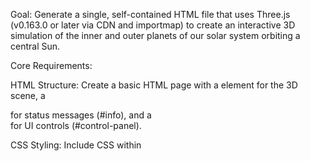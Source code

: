 
Goal: Generate a single, self-contained HTML file that uses Three.js (v0.163.0 or later via CDN and importmap) to create an interactive 3D simulation of the inner and outer planets of our solar system orbiting a central Sun.

Core Requirements:

HTML Structure: Create a basic HTML page with a <canvas> element for the 3D scene, a <div> for status messages (#info), and a <div> for UI controls (#control-panel).

CSS Styling: Include CSS within <style> tags to:

Make the canvas fill the viewport.

Set a dark background.

Style the #info div (absolute position, centered text).

Style the #control-panel div (absolute position top-left, dark semi-transparent background, padding, basic styling for labels, sliders, checkboxes, and value displays).

Style planet labels (.label class for CSS2DObject).

JavaScript Logic (using ES Modules and importmap):

Setup: Initialize a Three.js scene, perspective camera, WebGL renderer, CSS2DRenderer (for labels), and OrbitControls.

Starfield: Create a static starfield background using THREE.Points distributed spherically.

Sun: Create a central Sun object:

Use a SphereGeometry.

Make it emissive (yellow/orange).

Optionally include a placeholder texture URL (e.g., from placehold.co).

Add a slightly larger, emissive wireframe mesh overlaying the main Sun sphere.

Planets:

Include data (name, distance [AU], orbital period [days], eccentricity, inclination [deg], diameter [km], color hint, mass [relative to Earth]) for Mercury, Venus, Earth, Mars, Jupiter, Saturn, Uranus, Neptune, and Pluto (as a dwarf planet).

For each planet:

Create a SphereGeometry scaled appropriately (use a consistent scaling factor for radii based on diameter, ensuring visibility).

Use an emissive MeshStandardMaterial based on the planet's color hint.

Implement elliptical orbits based on semi-major axis (derived from distance), eccentricity, and inclination. Use Kepler's equation (or a reasonable approximation) to calculate position over time. Apply inclination correctly. Place orbits relative to the Sun (focus).

Create a visual representation of the orbit path (e.g., LineLoop or LineDashedMaterial) associated with each planet.

Add CSS2DObject labels displaying the planet's name, positioned near the planet.

Specifically for Saturn: Add a simple ring system using RingGeometry.

Gravity Spheres:

For each planet, create a semi-transparent, wireframe SphereGeometry (MeshBasicMaterial is fine).

Center this sphere on the planet's current world position in each frame.

Scale the radius of this sphere based logarithmically on the planet's mass (e.g., base_radius + log10(mass + 1) * scale_factor). Make these spheres visually distinct from the planets themselves (e.g., white or grey wireframe).

Earth-Mars Line:

Create a Line object connecting the current world positions of Earth and Mars.

Update the line's vertices in each frame.

Implement logic to change the line's color based on the approximate Hohmann transfer window alignment: calculate the relative angle between Earth and Mars in the orbital plane; if the angle is within a defined window (e.g., Mars leading Earth by ~44° +/- 20°), color the line green, otherwise color it red.

Animation: Use requestAnimationFrame and THREE.Clock to update planet positions, gravity sphere positions, the Earth-Mars line, and render the scene.

Controls (#control-panel):

Sliders:

Sun Wireframe Brightness (emissiveIntensity): Controls the emissive intensity of the Sun's wireframe overlay.

Animation Speed: Multiplies the time delta used for orbital calculations.

Planet Brightness (emissiveIntensity): Controls the emissive intensity of all planets simultaneously.

Checkboxes:

Show Orbits: Toggles the visibility of all planet orbit lines.

Show Labels: Toggles the visibility of all planet CSS2DObject labels.

Show Gravity Spheres: Toggles the visibility of the wireframe gravity spheres.

Show Earth-Mars Line: Toggles the visibility of the line connecting Earth and Mars.

UI Updates: Ensure sliders display their current numeric value next to them, updating on change. Checkboxes should reflect the initial state and update the scene accordingly.

Post-processing: Implement a simple bloom effect using EffectComposer, RenderPass, UnrealBloomPass, and OutputPass.

Window Resizing: Handle window resize events to update camera aspect ratio and renderer/composer sizes.

Performance: Use reusable THREE.Vector3 objects where appropriate for position calculations/updates.

Output: A single HTML file (.html) containing all the necessary HTML, CSS, and JavaScript code. The simulation should start automatically upon opening the file in a modern web browser. Use CDN links for Three.js and its addons within the importmap.
